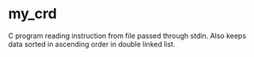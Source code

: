 # my_crd
C program reading instruction from file passed through stdin. Also keeps data sorted in ascending order in double linked list.
